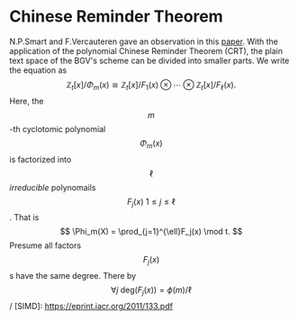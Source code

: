 # Chinese Reminder Theorem

N.P.Smart and F.Vercauteren gave an observation in this [paper](https://eprint.iacr.org/2011/133.pdf). With the application of the polynomial Chinese Reminder Theorem (CRT), the plain text space of the BGV's scheme can be  divided into smaller parts. We write the equation as
$$
\mathbb{Z}_t[x]/\Phi_m(x) \cong \mathbb{Z}_t[x]/F_1(x)\otimes \cdots \otimes \mathbb{Z}_t[x]/F_\ell(x).
$$
Here, the $$m$$-th cyclotomic polynomial $$\Phi_m(x)$$ is factorized into $$\ell$$ _irreducible_ polynomails $$F_j(x)~1 \le j \le \ell$$. That is
$$
    \Phi_m(X) = \prod_{j=1}^{\ell}F_j(x) \mod t.
$$
Presume all factors $$F_j(x)$$s have the same degree. There by $$\forall j~\textrm{deg}(F_j(x)) = \phi(m)/\ell$$/
[SIMD]: https://eprint.iacr.org/2011/133.pdf